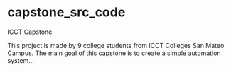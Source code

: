 # capstone_src_code
ICCT Capstone

This project is made by 9 college students from ICCT Colleges San Mateo Campus.
The main goal of this capstone is to create a simple automation system... 
